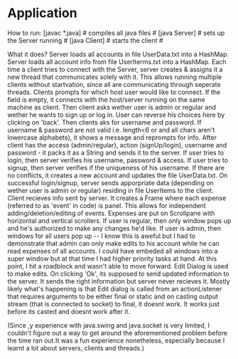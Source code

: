 # Application
How to run:
  [javac *.java]    # compiles all java files #
  [java Server]     # sets up the Server running #
  [java Client]     # starts the client #
  
What it does? 
  Server loads all accounts in file UserData.txt into a HashMap.
  Server loads all account info from file UserIterms.txt into a HashMap.
  Each time a client tries to connect with the Server, server creates & assigns it a new thread that communicates solely with it.
  This allows running multiple clients without startvation, since all are communicating through seperate threads.
  Clients prompts for which host user would like to connect.
  If the field is empty, it connects with the host/server running on the same machine as client.
  Then client asks wether user is admin or regular and wether he wants to sign up or log in. 
  User can reverse his choices here by clicking on 'back'.
  Then clients aks for username and password. 
  If username & password are not valid i.e. length<6 or and all chars aren't lowercase alphabets), it shows a message and reprompts for info.
  After client has the access (admin/regular), action (signUp/login), username and password - it packs it as a String and sends it to the server.
  If user tries to login, then server verifies his username, password & access.
  If user tries to signup, then server verifies if the uniqueness of his username. If there are no conflicts, it creates a new account and updates the file UserData.txt.
  On successful login/signup, server sends apporpriate data (depending on wether user is admin or regular) residing in file UserItems to the client.
  Client recieves info sent by server. 
  It creates a Frame where each expense (referred to as 'event' in code) is panel. This allows for independent adding/deletion/editing of events.
  Expenses are put on Scrollpane with horizontal and vertical scrollers.
  If user is regular, then only window pops up and he's authorized to make any changes he'd like.
  If user is admin, then windows for all users pop up -- I know this is aweful but I had to 
  demonstrate that admin can only make edits to his account while he can read expenses of all accounts. 
  I could have embeded all windows into a super window but at that time I had higher priority tasks at hand.
  At this point, I hit a roadblock and wasn't able to move forward. Edit Dialog is used to make edits. 
  On clicking 'Ok', its supposed to send updated information to the server.
  It sends the right information but server never recieves it.
  Mostly likely what's happening is that Edit dialog is called from an actionListener that requires arguments to be either final or static 
  and on casting output stream (that is connected to socket) to final, it doesnt work. It works just before its casted and doesnt work after it.
 
 
 
  (Since ,y experience with java.swing and java.socket is very limited, I couldn't figure out a way to get around the aforementioned problem before the time ran out.It was a fun experience nonetheless, especially because I learnt a lot about servers, clients and threads.)
  

